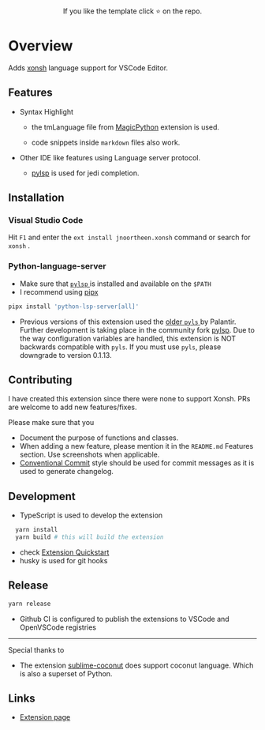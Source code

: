 
<p align="center">  
If you like the template click ⭐ on the repo.
</p>


# Overview

Adds [xonsh](https://xon.sh/) language support for VSCode Editor.


## Features

* Syntax Highlight

  + the tmLanguage file from [MagicPython](https://github.com/MagicStack/MagicPython/blob/master/grammars/src/MagicPython.syntax.yaml) extension is used.

  + code snippets inside `markdown` files also work.

* Other IDE like features using Language server protocol.
  + [pylsp](https://github.com/python-lsp/python-lsp-server) is used for jedi completion.

## Installation

### Visual Studio Code

Hit `F1` and enter the `ext install jnoortheen.xonsh` command or search for `xonsh` .

### Python-language-server

* Make sure that [ `pylsp` ](https://github.com/python-lsp/python-lsp-server) is installed and available on the `$PATH`
* I recommend using [pipx](https://github.com/pipxproject/pipx/)

```sh
pipx install 'python-lsp-server[all]'
```

* Previous versions of this extension used the [ older `pyls` ](https://github.com/palantir/python-language-server/) by Palantir. Further development is taking place in the community fork [pylsp](https://github.com/python-lsp/python-lsp-server). Due to the way configuration variables are handled, this extension is NOT backwards compatible with `pyls`. If you must use `pyls`, please downgrade to version 0.1.13.

## Contributing

I have created this extension since there were none to support Xonsh. PRs are welcome to add new features/fixes.

Please make sure that you
* Document the purpose of functions and classes.
* When adding a new feature, please mention it in the `README.md` Features section. Use screenshots when applicable.
* [Conventional Commit](https://www.conventionalcommits.org/en/v1.0.0/) style should be used for commit messages as it is used to generate changelog.

## Development

* TypeScript is used to develop the extension

```sh
  yarn install
  yarn build # this will build the extension
```

* check [Extension Quickstart](./vsc-extension-quickstart.md)
* husky is used for git hooks

## Release

```sh
yarn release
```

* Github CI is configured to publish the extensions to VSCode and OpenVSCode registries

---
Special thanks to
 * The extension [sublime-coconut](https://github.com/evhub/sublime-coconut) does support coconut language. Which is also a superset of Python.

## Links

* [Extension page](https://marketplace.visualstudio.com/items?itemName=jnoortheen.xonsh)
